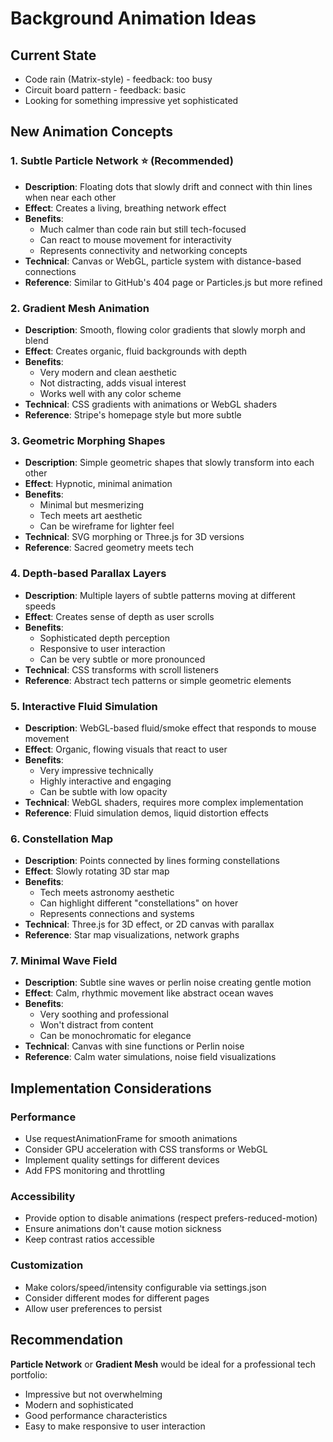 # Background Animation Ideas

## Current State
- Code rain (Matrix-style) - feedback: too busy
- Circuit board pattern - feedback: basic
- Looking for something impressive yet sophisticated

## New Animation Concepts

### 1. Subtle Particle Network ⭐ (Recommended)
- **Description**: Floating dots that slowly drift and connect with thin lines when near each other
- **Effect**: Creates a living, breathing network effect
- **Benefits**: 
  - Much calmer than code rain but still tech-focused
  - Can react to mouse movement for interactivity
  - Represents connectivity and networking concepts
- **Technical**: Canvas or WebGL, particle system with distance-based connections
- **Reference**: Similar to GitHub's 404 page or Particles.js but more refined

### 2. Gradient Mesh Animation
- **Description**: Smooth, flowing color gradients that slowly morph and blend
- **Effect**: Creates organic, fluid backgrounds with depth
- **Benefits**:
  - Very modern and clean aesthetic
  - Not distracting, adds visual interest
  - Works well with any color scheme
- **Technical**: CSS gradients with animations or WebGL shaders
- **Reference**: Stripe's homepage style but more subtle

### 3. Geometric Morphing Shapes
- **Description**: Simple geometric shapes that slowly transform into each other
- **Effect**: Hypnotic, minimal animation
- **Benefits**:
  - Minimal but mesmerizing
  - Tech meets art aesthetic
  - Can be wireframe for lighter feel
- **Technical**: SVG morphing or Three.js for 3D versions
- **Reference**: Sacred geometry meets tech

### 4. Depth-based Parallax Layers
- **Description**: Multiple layers of subtle patterns moving at different speeds
- **Effect**: Creates sense of depth as user scrolls
- **Benefits**:
  - Sophisticated depth perception
  - Responsive to user interaction
  - Can be very subtle or more pronounced
- **Technical**: CSS transforms with scroll listeners
- **Reference**: Abstract tech patterns or simple geometric elements

### 5. Interactive Fluid Simulation
- **Description**: WebGL-based fluid/smoke effect that responds to mouse movement
- **Effect**: Organic, flowing visuals that react to user
- **Benefits**:
  - Very impressive technically
  - Highly interactive and engaging
  - Can be subtle with low opacity
- **Technical**: WebGL shaders, requires more complex implementation
- **Reference**: Fluid simulation demos, liquid distortion effects

### 6. Constellation Map
- **Description**: Points connected by lines forming constellations
- **Effect**: Slowly rotating 3D star map
- **Benefits**:
  - Tech meets astronomy aesthetic
  - Can highlight different "constellations" on hover
  - Represents connections and systems
- **Technical**: Three.js for 3D effect, or 2D canvas with parallax
- **Reference**: Star map visualizations, network graphs

### 7. Minimal Wave Field
- **Description**: Subtle sine waves or perlin noise creating gentle motion
- **Effect**: Calm, rhythmic movement like abstract ocean waves
- **Benefits**:
  - Very soothing and professional
  - Won't distract from content
  - Can be monochromatic for elegance
- **Technical**: Canvas with sine functions or Perlin noise
- **Reference**: Calm water simulations, noise field visualizations

## Implementation Considerations

### Performance
- Use requestAnimationFrame for smooth animations
- Consider GPU acceleration with CSS transforms or WebGL
- Implement quality settings for different devices
- Add FPS monitoring and throttling

### Accessibility
- Provide option to disable animations (respect prefers-reduced-motion)
- Ensure animations don't cause motion sickness
- Keep contrast ratios accessible

### Customization
- Make colors/speed/intensity configurable via settings.json
- Consider different modes for different pages
- Allow user preferences to persist

## Recommendation
**Particle Network** or **Gradient Mesh** would be ideal for a professional tech portfolio:
- Impressive but not overwhelming
- Modern and sophisticated
- Good performance characteristics
- Easy to make responsive to user interaction